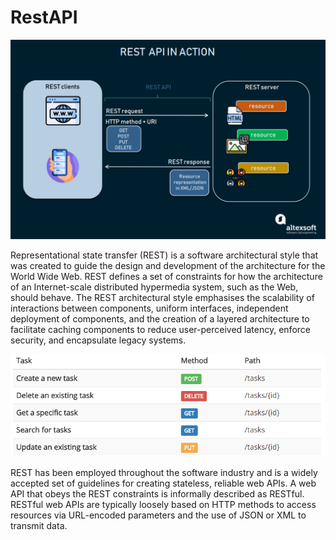 # RestAPI
<img src="https://raw.githubusercontent.com/xShamir/RestAPI/master/RestAPI-Design.png"/>

Representational state transfer (REST) is a software architectural style that was created to guide the design and development of the architecture for the World Wide Web. REST defines a set of constraints for how the architecture of an Internet-scale distributed hypermedia system, such as the Web, should behave. The REST architectural style emphasises the scalability of interactions between components, uniform interfaces, independent deployment of components, and the creation of a layered architecture to facilitate caching components to reduce user-perceived latency, enforce security, and encapsulate legacy systems.

<img src="https://raw.githubusercontent.com/xShamir/RestAPI/master/RestAPI-Methods.png"/>

REST has been employed throughout the software industry and is a widely accepted set of guidelines for creating stateless, reliable web APIs. A web API that obeys the REST constraints is informally described as RESTful. RESTful web APIs are typically loosely based on HTTP methods to access resources via URL-encoded parameters and the use of JSON or XML to transmit data.